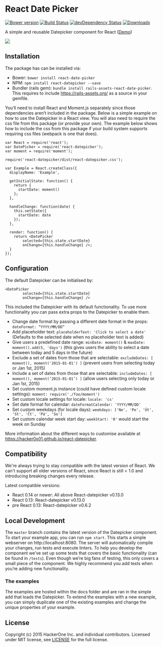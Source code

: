 # React Date Picker
[![Bower version](https://badge.fury.io/bo/react-date-picker.svg)](http://badge.fury.io/bo/react-date-picker)
[![Build Status](https://travis-ci.org/Hacker0x01/react-datepicker.svg?branch=master)](https://travis-ci.org/Hacker0x01/react-datepicker)
[![devDependency Status](https://david-dm.org/Hacker0x01/react-datepicker/dev-status.svg)](https://david-dm.org/Hacker0x01/react-datepicker#info=devDependencies)
[![Downloads](http://img.shields.io/npm/dm/react-datepicker.svg)](https://npmjs.org/package/react-datepicker)

A simple and reusable Datepicker component for React ([Demo](https://hacker0x01.github.io/react-datepicker/))

![](https://cloud.githubusercontent.com/assets/1412392/5339491/c40de124-7ee1-11e4-9f07-9276e2545f27.png)

## Installation

The package has can be installed via:
- Bower: `bower install react-date-picker`
- NPM: `npm install react-datepicker --save`
- Bundler (rails gem): `bundle install rails-assets-react-date-picker`. This requires to include https://rails-assets.org/ as a source in your gemfile.

You’ll need to install React and Moment.js separately since those dependencies aren’t included in the package. Below is a simple example on how to use the Datepicker in a React view. You will also need to require the css file from this package (or provide your own). The example below shows how to include the css from this package if your build system supports requiring css files (webpack is one that does).

```
var React = require('react');
var DatePicker = require('react-datepicker');
var moment = require('moment');

require('react-datepicker/dist/react-datepicker.css');

var Example = React.createClass({
  displayName: 'Example',

  getInitialState: function() {
    return {
      startDate: moment()
    };
  },

  handleChange: function(date) {
    this.setState({
      startDate: date
    });
  },

  render: function() {
    return <DatePicker
        selected={this.state.startDate}
        onChange={this.handleChange} />;
  }
});
```

## Configuration

The default Datepicker can be initialised by:

```
<DatePicker
        selected={this.state.startDate}
        onChange={this.handleChange} />
```

This included the Datepicker with its default functionality. To use more functionality you can pass extra props to the Datepicker to enable them.

- Change date format by passing a different date format in the props: `dateFormat: “YYYY/MM/DD”`
- Add placeholder text: `placeholderText: 'Click to select a date'` (Defaults to the selected date when no placeholder text is added)
- Give users a predefined date range: `minDate: moment()` & `maxDate: moment().add(5, 'days')` (this gives users the ability to select a date between today and 5 days in the future)
- Exclude a set of dates from those that are selectable: `excludeDates: [ moment(), moment('2015-01-01') ]` (prevent users from selecting today or Jan 1st, 2015)
- Include a set of dates from those that are selectable: `includeDates: [ moment(), moment(‘2015-01-01’) ]` (allow users selecting only today or Jan 1st, 2015)
- Set custom moment.js instance (could have defined custom locale settings): `moment: require('./foo/moment')`
- Set custom locale settings for locale: `locale: 'cs'`
- Set date format for calendar: `dateFormatCalendar: 'YYYY/MM/DD'`
- Set custom weekdays (for locale days): `weekdays: ['Ne', 'Po', 'Út', 'St', 'Čt', 'Pá', 'So']`
- Set custom calendar week start day: `weekStart: '0'` would start the week on Sunday

More information about the different ways to customise available at https://hacker0x01.github.io/react-datepicker.

## Compatibility

We're always trying to stay compatible with the latest version of React. We can't support all older versions of React, since React is still < 1.0 and introducing breaking changes every release.

Latest compatible versions:
- React 0.14 or newer: All above React-datepicker v0.13.0
- React 0.13: React-datepicker v0.13.0
- pre React 0.13: React-datepicker v0.6.2

## Local Development

The `master` branch contains the latest version of the Datepicker component. To start your example app, you can run `npm start`. This starts a simple webserver on http://localhost:8080. The server will automatically compile your changes, run tests and execute linters. To help you develop the component we’ve set up some tests that covers the basic functionality (can be found in  `/tests`). Even though we’re big fans of testing, this only covers a small piece of the component. We highly recommend you add tests when you’re adding new functionality.

### The examples
The examples are hosted within the docs folder and are ran in the simple add that loads the Datepicker. To extend the examples with a new example, you can simply duplicate one of the existing examples and change the unique properties of your example.

## License

Copyright (c) 2015 HackerOne Inc. and individual contributors. Licensed under MIT license, see [LICENSE](LICENSE) for the full license.
